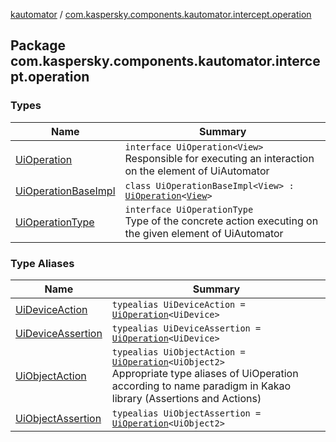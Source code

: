 [kautomator](../index.md) / [com.kaspersky.components.kautomator.intercept.operation](./index.md)

## Package com.kaspersky.components.kautomator.intercept.operation

### Types

| Name | Summary |
|---|---|
| [UiOperation](-ui-operation/index.md) | `interface UiOperation<View>`<br>Responsible for executing an interaction on the element of UiAutomator |
| [UiOperationBaseImpl](-ui-operation-base-impl/index.md) | `class UiOperationBaseImpl<View> : `[`UiOperation`](-ui-operation/index.md)`<`[`View`](-ui-operation-base-impl/index.md#View)`>` |
| [UiOperationType](-ui-operation-type/index.md) | `interface UiOperationType`<br>Type of the concrete action executing on the given element of UiAutomator |

### Type Aliases

| Name | Summary |
|---|---|
| [UiDeviceAction](-ui-device-action.md) | `typealias UiDeviceAction = `[`UiOperation`](-ui-operation/index.md)`<UiDevice>` |
| [UiDeviceAssertion](-ui-device-assertion.md) | `typealias UiDeviceAssertion = `[`UiOperation`](-ui-operation/index.md)`<UiDevice>` |
| [UiObjectAction](-ui-object-action.md) | `typealias UiObjectAction = `[`UiOperation`](-ui-operation/index.md)`<UiObject2>`<br>Appropriate type aliases of UiOperation according to name paradigm in Kakao library (Assertions and Actions) |
| [UiObjectAssertion](-ui-object-assertion.md) | `typealias UiObjectAssertion = `[`UiOperation`](-ui-operation/index.md)`<UiObject2>` |
